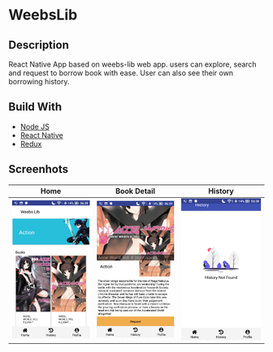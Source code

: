 # WeebsLib
## Description
  React Native App based on weebs-lib web app. users can explore, search and request to borrow book with ease. User can also see their own borrowing history. 
  
## Build With 
  - [Node JS](https://nodejs.org/en/)
  - [React Native](https://facebook.github.io/react-native/)
  - [Redux](https://redux.js.org/)

## Screenhots
| Home          | Book Detail  | History      |
|---------------|--------------|--------------|
| <img src="src/screenshots/home.png" width="250"> | <img src="src/screenshots/bookDetail.png" width="250"> |<img src="src/screenshots/history.png" width="250"> |
